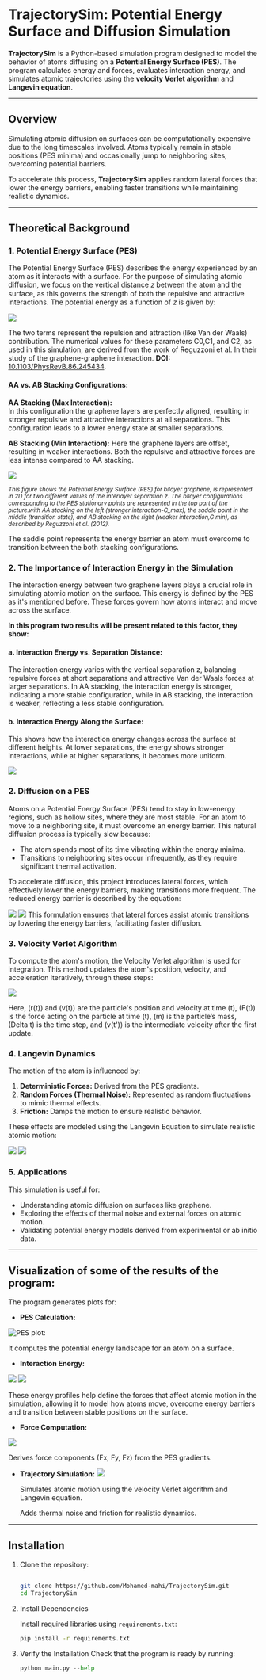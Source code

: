 # **TrajectorySim: Potential Energy Surface and Diffusion Simulation**

**TrajectorySim** is a Python-based simulation program designed to model the behavior of atoms diffusing on a **Potential Energy Surface (PES)**. The program calculates energy and forces, evaluates interaction energy, and simulates atomic trajectories using the **velocity Verlet algorithm** and **Langevin equation**.

---

## **Overview**

Simulating atomic diffusion on surfaces can be computationally expensive due to the long timescales involved. Atoms typically remain in stable positions (PES minima) and occasionally jump to neighboring sites, overcoming potential barriers.

To accelerate this process, **TrajectorySim** applies random lateral forces that lower the energy barriers, enabling faster transitions while maintaining realistic dynamics.


---

## **Theoretical Background**

### **1. Potential Energy Surface (PES)**

The Potential Energy Surface (PES) describes the energy experienced by an atom as it interacts with a surface. For the purpose of simulating atomic diffusion, we focus on the vertical distance 𝑧 between the atom and the surface, as this governs the strength of both the repulsive and attractive interactions.
The potential energy as a function of 𝑧 is given by:



![](images/pes_theory.png)

The two terms represent the repulsion and attraction (like Van der Waals) contribution. The numerical values for these parameters C0,C1, and C2, as used in this simulation, are derived from the work of Reguzzoni et al. In their study of the graphene-graphene interaction. **DOI:** [10.1103/PhysRevB.86.245434](https://doi.org/10.1103/PhysRevB.86.245434).


#### **AA vs. AB Stacking Configurations:**

 **AA Stacking (Max Interaction):**  
In this configuration the graphene layers are perfectly aligned, resulting in stronger repulsive and attractive interactions at all separations. This configuration leads to a lower energy state at smaller separations. 





 **AB Stacking (Min Interaction):**
Here the graphene layers are offset, resulting in weaker interactions. Both the repulsive and attractive forces are less intense compared to AA stacking.

![](images/structure_min_max_with2D.png)

*<small>This figure shows the Potential Energy Surface (PES) for bilayer graphene, is represented in 2D for two different values of the interlayer separation z. The bilayer configurations corresponding to the PES stationary points are represented in the top part of the picture.with AA stacking on the left (stronger interaction-C_max), the saddle point in the middle (transition state), and AB stacking on the right (weaker interaction,C min), as described by Reguzzoni et al. (2012).</small>*

The saddle point represents the energy barrier an atom must overcome to transition between the both stacking configurations.

### **2. The Importance of Interaction Energy in the Simulation**

The interaction energy between two graphene layers plays a crucial role in simulating atomic motion on the surface. This energy is defined by the PES as it's mentioned before. These forces govern how atoms interact and move across the surface.

**In this program two results will be present related to this factor, they show:**

#### a. **Interaction Energy vs. Separation Distance:**
 The interaction energy varies with the vertical separation z, balancing repulsive forces at short separations and attractive Van der Waals forces at larger separations. In AA stacking, the interaction energy is stronger, indicating a more stable configuration, while in AB stacking, the interaction is weaker, reflecting a less stable configuration.
 


#### b. **Interaction Energy Along the Surface:**
This shows how the interaction energy changes across the surface at different heights. At lower separations, the energy shows stronger interactions, while at higher separations, it becomes more uniform.

![](images/interaction_energy_along_y-axis.png)


### **2. Diffusion on a PES**

Atoms on a Potential Energy Surface (PES) tend to stay in low-energy regions, such as hollow sites, where they are most stable. For an atom to move to a neighboring site, it must overcome an energy barrier. This natural diffusion process is typically slow because:

* The atom spends most of its time vibrating within the energy minima. 
* Transitions to neighboring sites occur infrequently, as they require significant thermal activation. 

To accelerate diffusion, this project introduces lateral forces, which effectively lower the energy barriers, making transitions more frequent. The reduced energy barrier is described by the equation:

![](images/reduced_energy_barrier.png)
![](images/reduced_where.png)
This formulation ensures that lateral forces assist atomic transitions by lowering the energy barriers, facilitating faster diffusion.

### **3. Velocity Verlet Algorithm**
To compute the atom's motion, the Velocity Verlet algorithm is used for integration. This method updates the atom's position, velocity, and acceleration iteratively, through these steps:

![](images/velocity_verlet_alg.png)

Here, \(r(t)\) and \(v(t)\) are the particle's position and velocity at time \(t\), \(F(t)\) is the force acting on the particle at time \(t\), \(m\) is the particle’s mass, \(Delta t\) is the time step, and \(v(t')\) is the intermediate velocity after the first update.


### **4. Langevin Dynamics**

The motion of the atom is influenced by:
1. **Deterministic Forces:**  Derived from the PES gradients.
2. **Random Forces (Thermal Noise):**  Represented as random fluctuations to mimic thermal effects.
3. **Friction:**  Damps the motion to ensure realistic behavior.

These effects are modeled using the Langevin Equation to simulate realistic atomic motion:

![](images/langevin%20eq2.png)
![](images/langevin%20eq2_where.png)


### **5. Applications**

This simulation is useful for:
- Understanding atomic diffusion on surfaces like graphene.
- Exploring the effects of thermal noise and external forces on atomic motion.
- Validating potential energy models derived from experimental or ab initio data.


---

## **Visualization of some of the results of the program:** 
  The program generates plots for:
 
- **PES Calculation:** 
 
 ![PES plot:](images/pes_plot.png)
 
It computes the potential energy landscape for an atom on a surface.

- **Interaction Energy:** 

![](images/interaction_stacking.png)
![](images/interaction_energy_along_y-axis.png)

These energy profiles help define the forces that affect atomic motion in the simulation, allowing it to model how atoms move, overcome energy barriers and transition between stable positions on the surface.

- **Force Computation:** 

![](images/force_z.png)

Derives force components \(Fx, Fy, Fz) from the PES gradients.
  
- **Trajectory Simulation:** 
![](images/trajectory_simulation.png)

  Simulates atomic motion using the velocity Verlet algorithm and Langevin equation.
  
  Adds thermal noise and friction for realistic dynamics.



---
## **Installation**

1. Clone the repository:

   ```bash
   
   git clone https://github.com/Mohamed-mahi/TrajectorySim.git
   cd TrajectorySim

2. Install Dependencies

   Install required libraries using ```requirements.txt```:

   ```bash 
   pip install -r requirements.txt
   ```
  
3. Verify the Installation
   Check that the program is ready by running:

   ```python    
   python main.py --help 
   ```